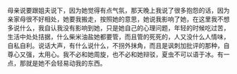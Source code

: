 母亲说要跟姐夫说下，因为她觉得有点气氛，那天晚上我说了很多抱怨的话，因为亲家母很不好相处，她要我搬走，按照她的意思，她说我影响了她，在这里我不想多说什么，我自认我没有影响到她，只是她自己的心理问题，年轻的时候吃过苦，生活中处处拮据，什么柴米油盐她都要管，而且管的死死的，人又没什么人情味，自私自利。说话大声，有什么说什么，不拐外抹角，而且是讽刺加批评的那种，自尊心又强，太用心。我不必和她周旋，也不必和她辩驳，夏虫不可以语于冰。有一点，那就是她不会轻易动我的东西。

